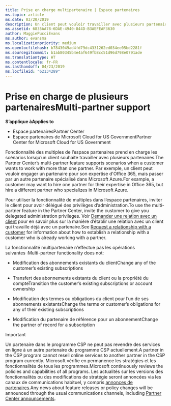 ```yaml
---
title: Prise en charge multipartenaire | Espace partenaires
ms.topic: article
ms.date: 03/20/2019
description: Un client peut vouloir travailler avec plusieurs partenaires du programme Fournisseur de solutions Cloud, spécialisés dans différents services.
ms.assetid: 6835AA78-6DAE-4940-844D-B3AEFEAF3630
author: MaggiePucciEvans
ms.author: evansma
ms.localizationpriority: medium
ms.openlocfilehash: b7843049ad4fd79dc4331262ed034ee05bd2281f
ms.sourcegitcommit: b1ab80345b4e4af649fb8cc51d96d798e0791ade
ms.translationtype: HT
ms.contentlocale: fr-FR
ms.lasthandoff: 04/23/2019
ms.locfileid: "62134289"
---
```

# <a name="multi-partner-support"></a><span data-ttu-id="ca371-103">Prise en charge de plusieurs partenaires</span><span class="sxs-lookup"><span data-stu-id="ca371-103">Multi-partner support</span></span>

<span data-ttu-id="ca371-104">**S’applique à**</span><span class="sxs-lookup"><span data-stu-id="ca371-104">**Applies to**</span></span>

-  <span data-ttu-id="ca371-105">Espace partenaires</span><span class="sxs-lookup"><span data-stu-id="ca371-105">Partner Center</span></span>
-  <span data-ttu-id="ca371-106">Espace partenaires de Microsoft Cloud for US Government</span><span class="sxs-lookup"><span data-stu-id="ca371-106">Partner Center for Microsoft Cloud for US Government</span></span>

<span data-ttu-id="ca371-107">Fonctionnalité des multiples de l’espace partenaires prend en charge les scénarios lorsqu’un client souhaite travailler avec plusieurs partenaires.</span><span class="sxs-lookup"><span data-stu-id="ca371-107">The Partner Center’s multi-partner feature supports scenarios when a customer wants to work with more than one partner.</span></span> <span data-ttu-id="ca371-108">Par exemple, un client peut vouloir engager un partenaire pour son expertise d'Office 365, mais passer par un autre partenaire spécialisé dans Microsoft Azure.</span><span class="sxs-lookup"><span data-stu-id="ca371-108">For example, a customer may want to hire one partner for their expertise in Office 365, but hire a different partner who specializes in Microsoft Azure.</span></span>

<span data-ttu-id="ca371-109">Pour utiliser la fonctionnalité de multiples dans l’espace partenaires, inviter le client pour avoir délégué des privilèges d’administration.</span><span class="sxs-lookup"><span data-stu-id="ca371-109">To use the multi-partner feature in the Partner Center, invite the customer to give you delegated administration privileges.</span></span> <span data-ttu-id="ca371-110">Voir [Demander une relation avec un client](request-a-relationship-with-a-customer.md) pour en savoir plus sur la manière d’établir une relation avec un client qui travaille déjà avec un partenaire.</span><span class="sxs-lookup"><span data-stu-id="ca371-110">See [Request a relationship with a customer](request-a-relationship-with-a-customer.md) for information about how to establish a relationship with a customer who is already working with a partner.</span></span>

<span data-ttu-id="ca371-111">La fonctionnalité multipartenaire n’effectue pas les opérations suivantes&nbsp;:</span><span class="sxs-lookup"><span data-stu-id="ca371-111">Multi-partner functionality does not:</span></span>

- <span data-ttu-id="ca371-112">Modification des abonnements existants du client</span><span class="sxs-lookup"><span data-stu-id="ca371-112">Change any of the customer’s existing subscriptions</span></span>

- <span data-ttu-id="ca371-113">Transfert des abonnements existants du client ou la propriété du compte</span><span class="sxs-lookup"><span data-stu-id="ca371-113">Transition the customer’s existing subscriptions or account ownership</span></span>

- <span data-ttu-id="ca371-114">Modification des termes ou obligations du client pour l’un de ses abonnements existants</span><span class="sxs-lookup"><span data-stu-id="ca371-114">Change the terms or customer’s obligations for any of their existing subscriptions</span></span>

- <span data-ttu-id="ca371-115">Modification du partenaire de référence pour un abonnement</span><span class="sxs-lookup"><span data-stu-id="ca371-115">Change the partner of record for a subscription</span></span>

> [!IMPORTANT]  
> <span data-ttu-id="ca371-116">Un partenaire dans le programme CSP ne peut pas revendre des services en ligne à un autre partenaire du programme CSP actuellement.</span><span class="sxs-lookup"><span data-stu-id="ca371-116">A partner in the CSP program cannot resell online services to another partner in the CSP program currently.</span></span> <span data-ttu-id="ca371-117">Microsoft vérifie en permanence les stratégies et les fonctionnalités de tous les programmes.</span><span class="sxs-lookup"><span data-stu-id="ca371-117">Microsoft continuously reviews the policies and capabilities of all programs.</span></span> <span data-ttu-id="ca371-118">Les actualités sur les versions des fonctionnalités ou des modifications de stratégie seront annoncées via les canaux de communications habituel, y compris [annonces de partenaires](https://partner.microsoft.com/en-us/pcv/announcements).</span><span class="sxs-lookup"><span data-stu-id="ca371-118">Any news about feature releases or policy changes will be announced through the usual communications channels, including [Partner Center announcements](https://partner.microsoft.com/en-us/pcv/announcements).</span></span>